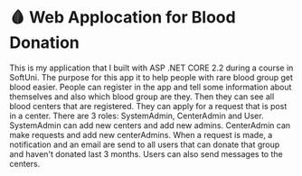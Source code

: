 # 🩸 Web Applocation for Blood Donation
This is my application that I built with ASP .NET CORE 2.2 during a course in SoftUni. 
The purpose for this app it to help people with rare blood group get blood easier. People can register in the app and tell some information about themselves and also which blood group are they. Then they can see all blood centers that are registered. They can apply for a request that is post in a center. There are 3 roles: SystemAdmin, CenterAdmin and User. SystemAdmin can add new centers and add new admins. CenterAdmin can make requests and add new centerAdmins. When a request is made, a notification and an email are send to all users that can donate that group and haven't donated last 3 months. Users can also send messages to the centers.
